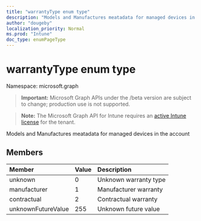 ```yaml
---
title: "warrantyType enum type"
description: "Models and Manufactures meatadata for managed devices in the account"
author: "dougeby"
localization_priority: Normal
ms.prod: "Intune"
doc_type: enumPageType
---
```


# warrantyType enum type

Namespace: microsoft.graph

> **Important:** Microsoft Graph APIs under the /beta version are subject to change; production use is not supported.

> **Note:** The Microsoft Graph API for Intune requires an [active Intune license](https://go.microsoft.com/fwlink/?linkid=839381) for the tenant.

Models and Manufactures meatadata for managed devices in the account

## Members
|Member|Value|Description|
|:---|:---|:---|
|unknown|0|Unknown warranty type|
|manufacturer|1|Manufacturer warranty|
|contractual|2|Contractual warranty|
|unknownFutureValue|255|Unknown future value|




